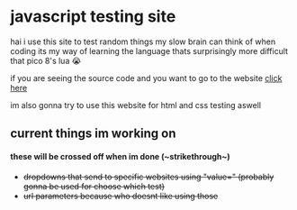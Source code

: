 # javascript testing site

hai
i use this site to test random things my slow brain can think of when coding
its my way of learning the language thats surprisingly more difficult that pico 8's lua 😭

if you are seeing the source code and you want to go to the website [click here](https://nexuster.github.io/js-test)

im also gonna try to use this website for html and css testing aswell

## current things im working on
#### these will be crossed off when im done (~strikethrough~)
- ~~dropdowns that send to specific websites using "value=" (probably gonna be used for choose which test)~~
- ~~url parameters because who doesnt like using those~~
